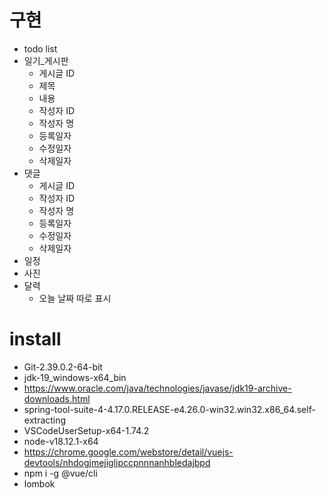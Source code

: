 # 구현

* todo list
* 일기_게시판
  * 게시글 ID
  * 제목
  * 내용
  * 작성자 ID
  * 작성자 명
  * 등록일자
  * 수정일자
  * 삭제일자
* 댓글
  * 게시글 ID
  * 작성자 ID
  * 작성자 명
  * 등록일자
  * 수정일자
  * 삭제일자
* 일정
* 사진
* 달력
    * 오늘 날짜 따로 표시

# install

* Git-2.39.0.2-64-bit
* jdk-19_windows-x64_bin
 * https://www.oracle.com/java/technologies/javase/jdk19-archive-downloads.html
* spring-tool-suite-4-4.17.0.RELEASE-e4.26.0-win32.win32.x86_64.self-extracting
* VSCodeUserSetup-x64-1.74.2
* node-v18.12.1-x64
* https://chrome.google.com/webstore/detail/vuejs-devtools/nhdogjmejiglipccpnnnanhbledajbpd
* npm i -g @vue/cli
* lombok
